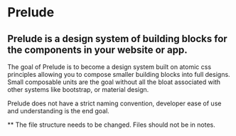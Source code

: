 # Prelude

## Prelude is a design system of building blocks for the components in your website or app. 

The goal of Prelude is to become a design system built on atomic css principles allowing you to compose smaller building blocks into full designs. Small composable units are the goal without all the bloat associated with other systems like bootstrap, or material design.

Prelude does not have a strict naming convention, developer ease of use and understanding is the end goal.

** The file structure needs to be changed. Files should not be in notes.
